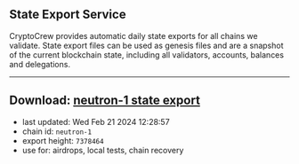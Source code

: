 ## State Export Service
CryptoCrew provides automatic daily state exports for all chains we validate. State export files can be used as genesis files and are a snapshot of the current blockchain state, including all validators, accounts, balances and delegations.

---
**Download: [neutron-1 state export](https://dl-eu2.ccvalidators.com/SERVICE/neutron/neutron-1_export_7378464.json)**
---

- last updated: Wed Feb 21 2024 12:28:57
- chain id: `neutron-1`
- export height: `7378464`
- use for: airdrops, local tests, chain recovery

